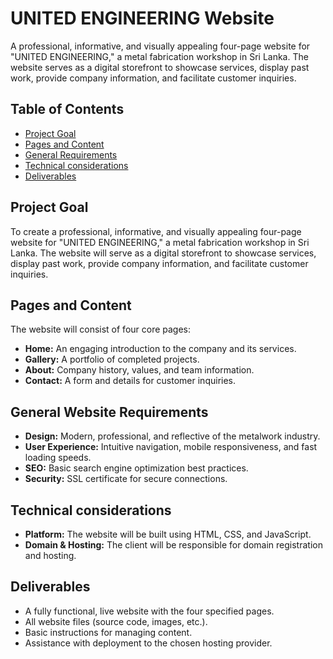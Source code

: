 # UNITED ENGINEERING Website

A professional, informative, and visually appealing four-page website for \"UNITED ENGINEERING,\" a metal fabrication workshop in Sri Lanka. The website serves as a digital storefront to showcase services, display past work, provide company information, and facilitate customer inquiries.

## Table of Contents

- [Project Goal](#project-goal)
- [Pages and Content](#pages-and-content)
- [General Requirements](#general-website-requirements)
- [Technical considerations](#technical-considerations)
- [Deliverables](#deliverables)

## Project Goal

To create a professional, informative, and visually appealing four-page website for \"UNITED ENGINEERING,\" a metal fabrication workshop in Sri Lanka. The website will serve as a digital storefront to showcase services, display past work, provide company information, and facilitate customer inquiries.

## Pages and Content

The website will consist of four core pages:

- **Home:** An engaging introduction to the company and its services.
- **Gallery:** A portfolio of completed projects.
- **About:** Company history, values, and team information.
- **Contact:** A form and details for customer inquiries.

## General Website Requirements

- **Design:** Modern, professional, and reflective of the metalwork industry.
- **User Experience:** Intuitive navigation, mobile responsiveness, and fast loading speeds.
- **SEO:** Basic search engine optimization best practices.
- **Security:** SSL certificate for secure connections.

## Technical considerations

- **Platform:** The website will be built using HTML, CSS, and JavaScript.
- **Domain & Hosting:** The client will be responsible for domain registration and hosting.

## Deliverables

- A fully functional, live website with the four specified pages.
- All website files (source code, images, etc.).
- Basic instructions for managing content.
- Assistance with deployment to the chosen hosting provider.
